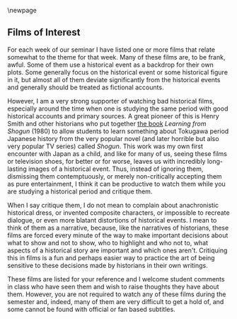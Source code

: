 \newpage

## Films of Interest

For each week of our seminar I have listed one or more films that relate somewhat to the theme for that week. Many of these films are, to be frank, awful. Some of them use a historical event as a backdrop for their own plots. Some generally focus on the historical event or some historical figure in it, but almost all of them deviate significantly from the historical events and generally should be treated as fictional accounts.

However, I am a very strong supporter of watching bad historical films, especially around the time when one is studying the same period with good historical accounts and primary sources. A great pioneer of this is Henry Smith and other historians who put together [the book](http://www.columbia.edu/~hds2/learning/) *Learning from Shogun* (1980) to allow students to learn something about Tokugawa period Japanese history from the very popular novel (and later horrible but also very popular TV series) called *Shogun*. This work was my own first encounter with Japan as a child, and like for many of us, seeing these films or television shoes, for better or for worse, leaves us with incredibly long-lasting images of a historical event. Thus, instead of ignoring them, dismissing them contemptuously, or merely non-critically accepting them as pure entertainment, I think it can be productive to watch them while you are studying a historical period and critique them. 

When I say critique them, I do not mean to complain about anachronistic historical dress, or invented composite characters, or impossible to recreate dialogue, or even more blatant distortions of historical events. I mean to think of them as a narrative, because, like the narratives of historians, these films are forced every minute of the way to make important decisions about what to show and not to show, who to highlight and who not to, what aspects of a historical story are important and which ones aren't. Critiquing this in films is a fun and perhaps easier way to practice the art of being sensitive to these decisions made by historians in their own writings.

 These films are listed for your reference and I welcome student comments in class who have seen them and wish to raise thoughts they have about them. However, you are not required to watch any of these films during the semester and, indeed, many of them are very difficult to get a hold of, and some cannot be found with official or fan based subtitles. 
